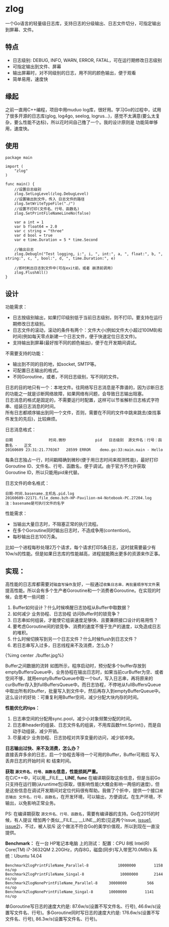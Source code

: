 
# zlog

一个Go语言的轻量级日志库，支持日志的分级输出、日志文件切分，可指定输出到屏幕、文件。

## 特点

- 日志级别: DEBUG, INFO, WARN, ERROR, FATAL，可在运行期修改日志级别
- 可指定输出到文件、屏幕
- 输出屏幕时，对不同级别的日志，用不同的颜色输出，便于观看
- 简单易用，速度快

## 缘起

之前一直用C++编程，项目中用muduo log库，很好用。学习Go的过程中，试用了很多开源的日志库(glog, log4go, seelog, logrus...)，感觉不太满意(要么太复杂，要么性能不达标)，所以花时间自己撸了一个。我的设计原则是 功能简单够用，速度快。

## 使用

	package main

	import (
		"zlog"
	)

	func main() {
		//设置日志级别
		zlog.SetLogLevel(zlog.DebugLevel)
		//设置输出到文件，传入 日志文件的路径
		zlog.SetWriteTypeFile("./")
		//设置不打印(文件名、行号、函数名)
		zlog.SetPrintFileNameLineNo(false)

		var a int = 1
		var b float64 = 2.0
		var c string = "three"
		var d bool = true
		var e time.Duration = 5 * time.Second

		//输出日志
		zlog.Debugln("Test logging, i:", i, ", int:", a, ", float:", b, ", string:", c, ", bool:", d, ", time.Duration:", e)

		//即时刷出日志到文件中(可在exit前，或者 崩溃前调用)
		zlog.FlushAll()
	}

## 设计

功能需求：

- 日志按级别输出，如果打印级别低于当前日志级别，则不打印。要支持在运行期修改日志级别。
- 日志文件的滚动，滚动的条件有两个：文件大小(例如文件大小超过100MB)和时间(例如每天零点新建一个日志文件，便于快速定位日志文件)。
- 支持输出到屏幕(最好按不同的颜色输出)，便于在开发期间调试。

不需要支持的功能：

- 输出到不同的目的地，如socket, SMTP等。
- 可配置日志输出的格式。
- 不同Goroutine，或者，不同日志级别，写不同的文件。

日志的目的地只有一个：本地文件。往网络写日志消息是不靠谱的，因为诊断日志的功能之一就是诊断网络故障，如果网络有问题，会导致日志输出阻塞。  
日志消息的格式是固定的，不需要运行时配置，这样可以节省解析日志格式字符串、组装日志消息的时间。  
所有日志都顺序输出到同一个文件，否则，需要在不同的文件中跳来跳去(查找事件发生的先后)，比较麻烦。  

日志消息格式：  

    日期  			  时间.微秒    			pid   日志级别  源文件名：行号：函数名 -   正文
    20160609 23:31:21.770367   28599 ERROR    demo.go:33:main.main - Hello

每条日志独占一行，时间戳精确到微秒(便于用日志时间来观测性能)，最好打印Goroutine ID、文件名、行号、函数名，便于调试。由于官方不允许获取Goroutine ID，所以只能用pid来代替。

日志文件的命名格式：  

    日期-时间.basename.主机名.pid.log
    20160609-22171.file_demo.bzh-HP-Pavilion-m4-Notebook-PC.27204.log
    注：basename是可执行文件的名字

性能需求：

- 当输出大量日志时，不阻塞正常的执行流程。
- 在多个Goroutine同时输出日志时，不造成争用(contention)。
- 每秒输出日志100万条。

比如一个进程每秒处理2万个请求，每个请求打印5条日志，这时就需要最少有10w/s的性能。但是如果日志库的性能越高，进程就能腾出更多的资源来作正事。

## 实现：

高性能的日志库都需要对`磁盘写操作`友好，一般通过`收集日志串，再批量顺序写文件`来提高性能。所以会有多个生产者Goroutine和一个消费者Goroutine。在实现的时候，会思考一些问题：

1. Buffer如何设计？什么时候唤醒日志协程从Buffer中取数据？
2. 如何减少 业务协程、日志协程 访问Buffer时的锁竞争？
3. 日志串如何组装，才能使它组装速度足够快、且要兼顾接口设计的易用性？
4. 要考虑Goroutine间的锁竞争、消费的速度不慢于生产的速度，以免造成日志的堆积。
5. 什么时候切换写到另一个日志文件？什么时候flush到日志文件？
6. 若日志串写入过多，日志线程来不及消费，怎么办？

{%img center ./buffer.jpg%}

Buffer之间数据的流转 如图所示，程序启动时，预分配多个buffer存放到emptyBuffersQueue中，业务协程在输出日志时，如果当前curBuffer为空、或者空间不够，就用emptyBufferQueue中取一个buf，写入日志串，再将原来的curBuffer存入到fullBuffersQueue中。而日志协程，不停地从fullBuffersQueue中取出所有的buffer，批量写入到文件中，然后再存入到emptyBufferQueue中。  
这么设计的好处：可重复利用Buffer空间，减少分配大块内存的时间。  

**性能优化的tips：**

1. 日志串空间的分配用sync.pool，减少小对象频繁分配的时间。
2. 日志串header的组装、日志文件名的组装，不用库函数fmt.Sprint()，而是自动手动组装，减少开销。
3. 尽量减少 业务协程、日志协程对共享变量的访问，减少锁冲突。

**日志输出过快、来不及消费，怎么办？**  
直接丢弃多余的日志，启一个协程去等待一个可用的Buffer，Buffer可用后 写入 丢弃日志的开始时间 和 结束时间。  

**获取 `源文件名、行号、函数名`信息，性能损耗严重。**  
在C/C++中，可以用__FILE__, __LINE__, __func__ 在编译期获取这些信息，但是当前Go只支持在运行期(从runtime包)获取，很影响性能(大概会影响一两倍的速度)，但是这些信息在调试开发期间对定位代码很有帮助。我做了个折中，提供一个接口`是否输出 文件名，行号，函数名`，在开发环境，可以输出，方便调试。在生产环境，不输出，以免影响正常业务。  

PS: 在编译期获取 `源文件名、行号、函数名`，需要有编译器的支持。Go在2015的时候，有人提议 增加两个类似__FILE__, __LINE__的宏(见这两个issue, [issue1](https://github.com/Sirupsen/logrus/issues/63), [issue2](https://github.com/golang/go/issues/12876))，不过，被人驳斥 这个做法不符合Go的美学价值观，所以到现在一直没提供。  

**Benchmark：**
在一台   HP笔记本电脑 上的测试：
配置：CPU 8核 Intel(R) Core(TM) i7-3632QM 2.20GHz，内存8G，磁盘(同步)写入带宽70.0MB/s
系统：Ubuntu 14.04

    BenchmarkZlogPrintFileName_Parallel-8    	      10000000	      1158 ns/op
    BenchmarkZlogPrintFileName_Singal-8                10000000	      2144 ns/op
    BenchmarkZlogNonePrintFileName_Parallel-8	  30000000	       566 ns/op
    BenchmarkZlogNonePrintFileName_Singal-8  	  10000000	      1141 ns/op

单Goroutine写日志的速度大约是: 87.6w/s(设置不写文件名、行号), 46.6w/s(设置写文件名、行号)。多Goroutine同时写日志的速度大约是: 176.6w/s(设置不写文件名、行号), 86.3w/s(设置写文件名、行号)。




